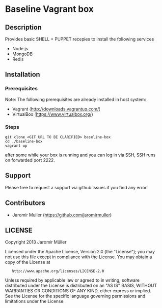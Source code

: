 # Baseline Vagrant box

## Description

Provides basic SHELL + PUPPET recepies to install the following services
 * Node.js
 * MongoDB
 * Redis

## Installation

### Prerequisites
Note: The following prerequisites are already installed in host system:

 * Vagrant (http://downloads.vagrantup.com/)
 * VirtualBox (https://www.virtualbox.org/)


### Steps

	git clone <GIT URL TO BE CLARIFIED> baseline-box
 	cd ./baseline-box
 	vagrant up
 	
after some while your box is running and you can log in via SSH, SSH runs on forwarded port 2222.

## Support

Please free to request a support via github issues if you find any error.


## Contributors

 * Jaromir Muller (https://github.com/jaromirmuller)

## LICENSE

   Copyright 2013 Jaromír Müller

   Licensed under the Apache License, Version 2.0 (the "License");
   you may not use this file except in compliance with the License.
   You may obtain a copy of the License at

       http://www.apache.org/licenses/LICENSE-2.0

   Unless required by applicable law or agreed to in writing, software
   distributed under the License is distributed on an "AS IS" BASIS,
   WITHOUT WARRANTIES OR CONDITIONS OF ANY KIND, either express or implied.
   See the License for the specific language governing permissions and
   limitations under the License  